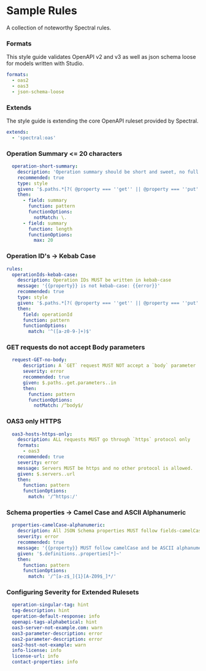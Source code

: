 # Sample Rules

A collection of noteworthy Spectral rules.

### Formats

This style guide validates OpenAPI v2 and v3 as well as json schema loose for models  written with Studio.

``` yaml
formats:
  - oas2
  - oas3
  - json-schema-loose
```
### Extends

The style guide is extending the core OpenAPI ruleset provided by Spectral.

``` yaml
extends:
  - 'spectral:oas'
```
### Operation Summary <= 20 characters

``` yaml
  operation-short-summary:
    description: 'Operation summary should be short and sweet, no full stops, and less than 20 characters'
    recommended: true
    type: style
    given: '$.paths.*[?( @property === ''get'' || @property === ''put'' || @property === ''post'' || @property === ''delete'' || @property === ''options'' || @property === ''head'' || @property === ''patch'' || @property === ''trace'' )]'
    then:
      - field: summary
        function: pattern
        functionOptions:
          notMatch: \.
      - field: summary
        function: length
        functionOptions:
          max: 20
```

### Operation ID's -> Kebab Case

``` yaml
rules:
  operationIds-kebab-case:
    description: Operation IDs MUST be written in kebab-case
    message: '{{property}} is not kebab-case: {{error}}'
    recommended: true
    type: style
    given: '$.paths.*[?( @property === ''get'' || @property === ''put'' || @property === ''post'' || @property === ''delete'' || @property === ''options'' || @property === ''head'' || @property === ''patch'' || @property === ''trace'' )]'
    then:
      field: operationId
      function: pattern
      functionOptions:
        match: '^([a-z0-9-]+)$'
```
### GET requests do not accept Body parameters

``` yaml
  request-GET-no-body:
      description: A `GET` request MUST NOT accept a `body` parameter
      severity: error
      recommended: true
      given: $.paths..get.parameters..in
      then:
        function: pattern
        functionOptions:
          notMatch: /^body$/
```

### OAS3 only HTTPS

``` yaml
  oas3-hosts-https-only:
    description: ALL requests MUST go through `https` protocol only
    formats:
      - oas3
    recommended: true
    severity: error
    message: Servers MUST be https and no other protocol is allowed.
    given: $.servers..url
    then:
      function: pattern
      functionOptions:
        match: '/^https:/'
```
### Schema properties -> Camel Case and ASCII Alphanumeric

``` yaml
  properties-camelCase-alphanumeric:
    description: All JSON Schema properties MUST follow fields-camelCase and be ASCII alphanumeric characters or `_` or `$`.
    severity: error
    recommended: true
    message: '{{property}} MUST follow camelCase and be ASCII alphanumeric characters or `_` or `$`.'
    given: '$.definitions..properties[*]~'
    then:
      function: pattern
      functionOptions:
        match: '/^[a-z$_]{1}[A-Z09$_]*/'
```

### Configuring Severity for Extended Rulesets

``` yaml
  operation-singular-tag: hint
  tag-description: hint
  operation-default-response: info
  openapi-tags-alphabetical: hint
  oas3-server-not-example.com: warn
  oas3-parameter-description: error
  oas2-parameter-description: error
  oas2-host-not-example: warn
  info-license: info
  license-url: info
  contact-properties: info

```
